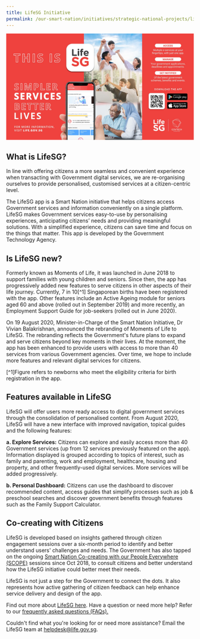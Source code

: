 ```yaml
---
title: LifeSG Initiative 
permalink: /our-smart-nation/initiatives/strategic-national-projects/lifesg-initiative
---
```


![LifeSG banner](/images/our-smart-nation/Initiatives/lifesg-kv.jpg)

## What is LifeSG?

In line with offering citizens a more seamless and convenient experience when transacting with Government digital services, we are re-organising ourselves to provide personalised, customised services at a citizen-centric level.

The LifeSG app is a Smart Nation initiative that helps citizens access Government services and information conveniently on a single platform. LifeSG makes Government services easy-to-use by personalising experiences, anticipating citizens’ needs and providing meaningful solutions. With a simplified experience, citizens can save time and focus on the things that matter. This app is developed by the Government Technology Agency.
 
## Is LifeSG new?
 
Formerly known as Moments of Life, it was launched in June 2018 to support families with young children and seniors. Since then, the app has progressively added new features to serve citizens in other aspects of their life journey. Currently, 7 in 10[^1] Singaporean births have been registered with the app. Other features include an Active Ageing module for seniors aged 60 and above (rolled out in September 2019) and more recently, an Employment Support Guide for job-seekers (rolled out in June 2020). 
 
On 19 August 2020, Minister-in-Charge of the Smart Nation Initiative, Dr Vivian Balakrishnan, announced the rebranding of Moments of Life to LifeSG. The rebranding reflects the Government's future plans to expand and serve citizens beyond key moments in their lives. At the moment, the app has been enhanced to provide users with access to more than 40 services from various Government agencies. Over time, we hope to include more features and relevant digital services for citizens.
 
[^1]Figure refers to newborns who meet the eligibility criteria for birth registration in the app.

## Features available in LifeSG
 
LifeSG will offer users more ready access to digital government services through the consolidation of personalised content. From August 2020, LifeSG will have a new interface with improved navigation, topical guides and the following features:

**a. Explore Services:** Citizens can explore and easily access more than 40 Government services (up from 12 services previously featured on the app). Information displayed is grouped according to topics of interest, such as family and parenting, work and employment, healthcare, housing and property, and other frequently-used digital services. More services will be added progressively. 
 
**b. Personal Dashboard:** Citizens can use the dashboard to discover recommended content, access guides that simplify processes such as job & preschool searches and discover government benefits through features such as the Family Support Calculator. 


## Co-creating with Citizens
 
LifeSG is developed based on insights gathered through citizen engagement sessions over a six-month period to identify and better understand users' challenges and needs. The Government has also tapped on the ongoing [Smart Nation Co-creating with our People Everywhere (SCOPE)](/community/scope) sessions since Oct 2018, to consult citizens and better understand how the LifeSG initiative could better meet their needs.

LifeSG is not just a step for the Government to connect the dots. It also represents how active gathering of citizen feedback can help enhance service delivery and design of the app.
 
Find out more about <a href="https://www.life.gov.sg/" target="_blank">LifeSG here</a>. Have a question or need more help? Refer to our <a href="https://www.life.gov.sg/help-support/about-lifesg" target="_blank">frequently asked questions (FAQs).</a>
 
 
Couldn't find what you're looking for or need more assistance? Email the LifeSG team at [helpdesk@life.gov.sg](mailto:helpdesk@life.gov.sg). 
